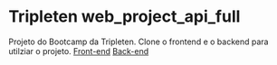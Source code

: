 # Tripleten web_project_api_full
Projeto do Bootcamp da Tripleten. 
Clone o frontend e o backend para utilziar o projeto.
[Front-end](https://github.com/brnlf1990/web_project_api_full/tree/main/frontend1)
[Back-end](https://github.com/brnlf1990/web_project_api_full/tree/main/backend1)

